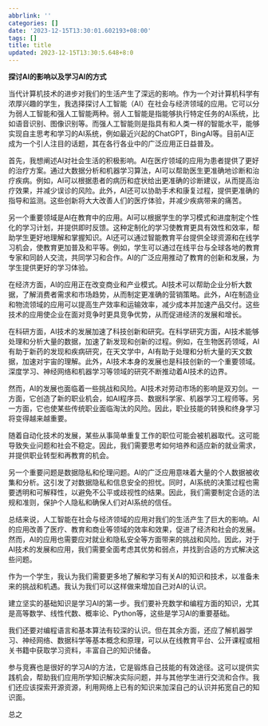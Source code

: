 ```yaml
---
abbrlink: ''
categories: []
date: '2023-12-15T13:30:01.602193+08:00'
tags: []
title: title
updated: 2023-12-15T13:30:5.648+8:0
---
```

**探讨AI的影响以及学习AI的方式**

当代计算机技术的进步对我们的生活产生了深远的影响。作为一个对计算机科学有浓厚兴趣的学生，我选择探讨人工智能（AI）在社会与经济领域的应用。它可以分为弱人工智能和强人工智能两种。弱人工智能是指能够执行特定任务的AI系统，比如语音识别、图像识别等。而强人工智能则是指具有和人类一样的智能水平，能够实现自主思考和学习的AI系统，例如最近兴起的ChatGPT，BingAI等。目前AI正成为一个引人注目的话题，其在各行各业中的广泛应用正日益普及。

首先，我想阐述AI对社会生活的积极影响。AI在医疗领域的应用为患者提供了更好的治疗方案。通过大数据分析和机器学习算法，AI可以帮助医生更准确地诊断和治疗疾病。例如，AI可以根据患者的病历和症状给出更准确的诊断建议，从而提高治疗效果，并减少误诊的风险。此外，AI还可以协助手术和康复过程，提供更准确的指导和监测。这些创新将大大改善人们的医疗体验，并减少疾病带来的痛苦。

另一个重要领域是AI在教育中的应用。AI可以根据学生的学习模式和进度制定个性化的学习计划，并提供即时反馈。这种定制化的学习使教育更具有效性和效率，帮助学生更好地理解和掌握知识。AI还可以通过智能教育平台提供全球资源和在线学习机会，使教育更加普及和平等。例如，学生可以通过在线平台与全球各地的教育专家和同龄人交流，共同学习和合作。AI的广泛应用推动了教育的创新和发展，为学生提供更好的学习体验。

在经济方面，AI的应用正在改变商业和产业模式。AI技术可以帮助企业分析大数据，了解消费者需求和市场趋势，从而制定更准确的营销策略。此外，AI在制造业和物流领域的应用可以提高生产效率和运输效率，减少成本并加速产品交付。这些技术的应用使企业在面对竞争时更具竞争优势，从而促进经济的发展和增长。

在科研方面，AI技术的发展加速了科技创新和研究。在科学研究方面，AI技术能够处理和分析大量的数据，加速了新发现和创新的过程。例如，在生物医药领域，AI有助于新药的发现和疾病研究，在天文学中，AI有助于处理和分析大量的天文数据，加速对宇宙的理解。此外，AI技术本身的发展也是科技创新的一个重要领域。深度学习、神经网络和机器学习等领域的研究不断推动着AI技术的边界。

然而，AI的发展也面临着一些挑战和风险。AI技术对劳动市场的影响是双刃剑。一方面，它创造了新的职业机会，如AI程序员、数据科学家、机器学习工程师等。另一方面，它也使某些传统职业面临淘汰的风险。因此，职业技能的转换和终身学习将变得越来越重要。

随着自动化技术的发展，某些从事简单重复工作的职位可能会被机器取代。这可能导致失业问题和社会不稳定。因此，我们需要思考如何培养和适应新的就业需求，并提供职业转型和再教育的机会。

另一个重要问题是数据隐私和伦理问题。AI的广泛应用意味着大量的个人数据被收集和分析。这引发了对数据隐私和信息安全的担忧。同时，AI系统的决策过程也需要透明和可解释性，以避免不公平或歧视性的结果。因此，我们需要制定合适的法规和准则，保护个人隐私和确保人们对AI系统的信任。

总结来说，人工智能在社会与经济领域的应用对我们的生活产生了巨大的影响。AI的应用改善了医疗、教育和商业等领域的效率和效果，促进了经济和社会的发展。然而，AI的应用也需要应对就业和隐私安全等方面带来的挑战和风险。因此，对于AI技术的发展和应用，我们需要全面考虑其优势和弱点，并找到合适的方式解决这些问题。

作为一个学生，我认为我们需要更多地了解和学习有关AI的知识和技术，以准备未来的挑战和机遇。我认为我们可以这样做来增加自己对AI的认识。

建立坚实的基础知识是学习AI的第一步。我们要补充数学和编程方面的知识，尤其是高等数学、线性代数、概率论、Python等，这些是学习AI的重要基础。

我们还要对编程语言和基本算法有较深的认识。但在其余方面，还应了解机器学习、神经网络、数据科学等基本概念和原理，可以从在线教育平台、公开课程或相关书籍中获取学习资料，丰富自己的知识储备。

参与竞赛也是很好的学习AI的方法，它是锻炼自己技能的有效途径。这可以提供实践机会，帮助我们应用所学知识解决实际问题，并与其他学生进行交流和合作。我们还应该探索开源资源，利用网络上已有的知识来加深自己的认识并拓宽自己的知识面。

总之
